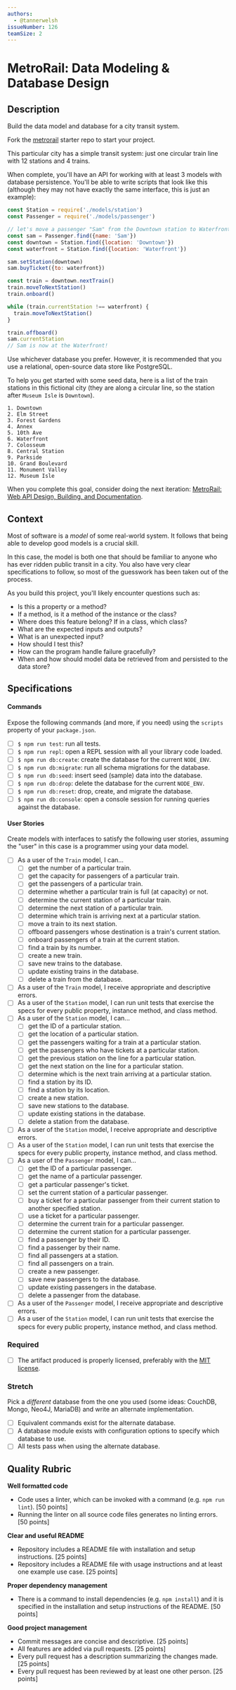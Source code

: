 ```yaml
---
authors:
  - @tannerwelsh
issueNumber: 126
teamSize: 2
---
```


# MetroRail: Data Modeling & Database Design

## Description

Build the data model and database for a city transit system.

Fork the [metrorail][metrorail-repo] starter repo to start your project.

This particular city has a simple transit system: just one circular train line with 12 stations and 4 trains.

When complete, you'll have an API for working with at least 3 models with database persistence. You'll be able to write scripts that look like this (although they may not have exactly the same interface, this is just an example):

```javascript
const Station = require('./models/station')
const Passenger = require('./models/passenger')

// let's move a passenger "Sam" from the Downtown station to Waterfront...
const sam = Passenger.find({name: 'Sam'})
const downtown = Station.find({location: 'Downtown'})
const waterfront = Station.find({location: 'Waterfront'})

sam.setStation(downtown)
sam.buyTicket({to: waterfront})

const train = downtown.nextTrain()
train.moveToNextStation()
train.onboard()

while (train.currentStation !== waterfront) {
  train.moveToNextStation()
}

train.offboard()
sam.currentStation
// Sam is now at the Waterfront!
```

Use whichever database you prefer. However, it is recommended that you use a relational, open-source data store like PostgreSQL.

To help you get started with some seed data, here is a list of the train stations in this fictional city (they are along a circular line, so the station after `Museum Isle` is `Downtown`).

```
1. Downtown
2. Elm Street
3. Forest Gardens
4. Annex
5. 10th Ave
6. Waterfront
7. Colosseum
8. Central Station
9. Parkside
10. Grand Boulevard
11. Monument Valley
12. Museum Isle
```

When you complete this goal, consider doing the next iteration: [MetroRail: Web API Design, Building, and Documentation](https://github.com/GuildCrafts/web-development-js/issues/127).

## Context

Most of software is a _model_ of some real-world system. It follows that being able to develop good models is a crucial skill.

In this case, the model is both one that should be familiar to anyone who has ever ridden public transit in a city. You also have very clear specifications to follow, so most of the guesswork has been taken out of the process.

As you build this project, you'll likely encounter questions such as:

- Is this a property or a method?
- If a method, is it a method of the instance or the class?
- Where does this feature belong? If in a class, which class?
- What are the expected inputs and outputs?
- What is an unexpected input?
- How should I test this?
- How can the program handle failure gracefully?
- When and how should model data be retrieved from and persisted to the data store?

## Specifications

#### Commands

Expose the following commands (and more, if you need) using the `scripts` property of your `package.json`.

- [ ] `$ npm run test`: run all tests.
- [ ] `$ npm run repl`: open a REPL session with all your library code loaded.
- [ ] `$ npm run db:create`: create the database for the current `NODE_ENV`.
- [ ] `$ npm run db:migrate`: run all schema migrations for the database.
- [ ] `$ npm run db:seed`: insert seed (sample) data into the database.
- [ ] `$ npm run db:drop`: delete the database for the current `NODE_ENV`.
- [ ] `$ npm run db:reset`: drop, create, and migrate the database.
- [ ] `$ npm run db:console`: open a console session for running queries against the database.

#### User Stories

Create models with interfaces to satisfy the following user stories, assuming the "user" in this case is a programmer using your data model.

- [ ] As a user of the `Train` model, I can...
  - [ ] get the number of a particular train.
  - [ ] get the capacity for passengers of a particular train.
  - [ ] get the passengers of a particular train.
  - [ ] determine whether a particular train is full (at capacity) or not.
  - [ ] determine the current station of a particular train.
  - [ ] determine the next station of a particular train.
  - [ ] determine which train is arriving next at a particular station.
  - [ ] move a train to its next station.
  - [ ] offboard passengers whose destination is a train's current station.
  - [ ] onboard passengers of a train at the current station.
  - [ ] find a train by its number.
  - [ ] create a new train.
  - [ ] save new trains to the database.
  - [ ] update existing trains in the database.
  - [ ] delete a train from the database.
- [ ] As a user of the `Train` model, I receive appropriate and descriptive errors.
- [ ] As a user of the `Station` model, I can run unit tests that exercise the specs for every public property, instance method, and class method.
- [ ] As a user of the `Station` model, I can...
  - [ ] get the ID of a particular station.
  - [ ] get the location of a particular station.
  - [ ] get the passengers waiting for a train at a particular station.
  - [ ] get the passengers who have tickets at a particular station.
  - [ ] get the previous station on the line for a particular station.
  - [ ] get the next station on the line for a particular station.
  - [ ] determine which is the next train arriving at a particular station.
  - [ ] find a station by its ID.
  - [ ] find a station by its location.
  - [ ] create a new station.
  - [ ] save new stations to the database.
  - [ ] update existing stations in the database.
  - [ ] delete a station from the database.
- [ ] As a user of the `Station` model, I receive appropriate and descriptive errors.
- [ ] As a user of the `Station` model, I can run unit tests that exercise the specs for every public property, instance method, and class method.
- [ ] As a user of the `Passenger` model, I can...
  - [ ] get the ID of a particular passenger.
  - [ ] get the name of a particular passenger.
  - [ ] get a particular passenger's ticket.
  - [ ] set the current station of a particular passenger.
  - [ ] buy a ticket for a particular passenger from their current station to another specified station.
  - [ ] use a ticket for a particular passenger.
  - [ ] determine the current train for a particular passenger.
  - [ ] determine the current station for a particular passenger.
  - [ ] find a passenger by their ID.
  - [ ] find a passenger by their name.
  - [ ] find all passengers at a station.
  - [ ] find all passengers on a train.
  - [ ] create a new passenger.
  - [ ] save new passengers to the database.
  - [ ] update existing passengers in the database.
  - [ ] delete a passenger from the database.
- [ ] As a user of the `Passenger` model, I receive appropriate and descriptive errors.
- [ ] As a user of the `Station` model, I can run unit tests that exercise the specs for every public property, instance method, and class method.

### Required

- [ ] The artifact produced is properly licensed, preferably with the [MIT license][mit-license].

### Stretch

Pick a _different_ database from the one you used (some ideas: CouchDB, Mongo, Neo4J, MariaDB) and write an alternate implementation.

- [ ] Equivalent commands exist for the alternate database.
- [ ] A database module exists with configuration options to specify which database to use.
- [ ] All tests pass when using the alternate database.

## Quality Rubric

**Well formatted code**
- Code uses a linter, which can be invoked with a command (e.g. `npm run lint`). [50 points]
- Running the linter on all source code files generates no linting errors. [50 points]

**Clear and useful README**
- Repository includes a README file with installation and setup instructions. [25 points]
- Repository includes a README file with usage instructions and at least one example use case. [25 points]

**Proper dependency management**
- There is a command to install dependencies (e.g. `npm install`) and it is specified in the installation and setup instructions of the README. [50 points]

**Good project management**
- Commit messages are concise and descriptive. [25 points]
- All features are added via pull requests. [25 points]
- Every pull request has a description summarizing the changes made. [25 points]
- Every pull request has been reviewed by at least one other person. [25 points]

[mit-license]: https://opensource.org/licenses/MIT
[metrorail-repo]: https://github.com/GuildCrafts/metrorail
